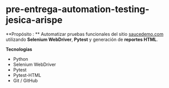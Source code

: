 # pre-entrega-automation-testing-jesica-arispe

**Propósito : **
Automatizar pruebas funcionales del sitio [saucedemo.com](https://www.saucedemo.com)
utilizando **Selenium WebDriver**, **Pytest** y generación de **reportes HTML**.

**Tecnologías**
- Python 
- Selenium WebDriver
- Pytest
- Pytest-HTML
- Git / GitHub
